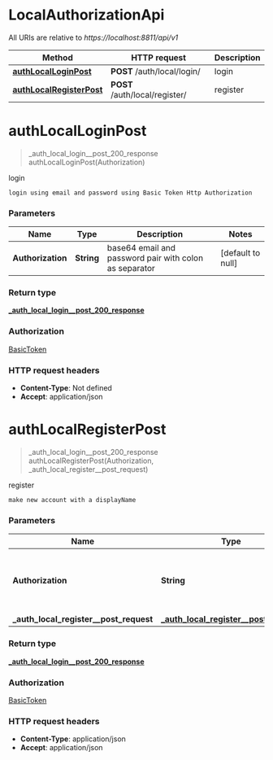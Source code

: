 # LocalAuthorizationApi

All URIs are relative to _https://localhost:8811/api/v1_

| Method                                                                      | HTTP request                   | Description |
| --------------------------------------------------------------------------- | ------------------------------ | ----------- |
| [**authLocalLoginPost**](LocalAuthorizationApi.md#authLocalLoginPost)       | **POST** /auth/local/login/    | login       |
| [**authLocalRegisterPost**](LocalAuthorizationApi.md#authLocalRegisterPost) | **POST** /auth/local/register/ | register    |

<a name="authLocalLoginPost"></a>

# **authLocalLoginPost**

> \_auth_local_login\_\_post_200_response authLocalLoginPost(Authorization)

login

    login using email and password using Basic Token Http Authorization

### Parameters

| Name              | Type       | Description                                            | Notes             |
| ----------------- | ---------- | ------------------------------------------------------ | ----------------- |
| **Authorization** | **String** | base64 email and password pair with colon as separator | [default to null] |

### Return type

[**\_auth_local_login\_\_post_200_response**](../Models/_auth_local_login__post_200_response.md)

### Authorization

[BasicToken](../README.md#BasicToken)

### HTTP request headers

- **Content-Type**: Not defined
- **Accept**: application/json

<a name="authLocalRegisterPost"></a>

# **authLocalRegisterPost**

> \_auth_local_login\_\_post_200_response authLocalRegisterPost(Authorization, \_auth_local_register\_\_post_request)

register

    make new account with a displayName

### Parameters

| Name                                      | Type                                                                                         | Description                                            | Notes             |
| ----------------------------------------- | -------------------------------------------------------------------------------------------- | ------------------------------------------------------ | ----------------- |
| **Authorization**                         | **String**                                                                                   | base64 email and password pair with colon as separator | [default to null] |
| **\_auth_local_register\_\_post_request** | [**\_auth_local_register\_\_post_request**](../Models/_auth_local_register__post_request.md) |                                                        | [optional]        |

### Return type

[**\_auth_local_login\_\_post_200_response**](../Models/_auth_local_login__post_200_response.md)

### Authorization

[BasicToken](../README.md#BasicToken)

### HTTP request headers

- **Content-Type**: application/json
- **Accept**: application/json
